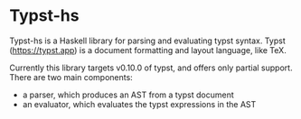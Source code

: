# Typst-hs

Typst-hs is a Haskell library for parsing and evaluating typst
syntax.  Typst (<https://typst.app>) is a document formatting
and layout language, like TeX.

Currently this library targets v0.10.0 of typst, and offers only
partial support.  There are two main components:

- a parser, which produces an AST from a typst document
- an evaluator, which evaluates the typst expressions in the AST

